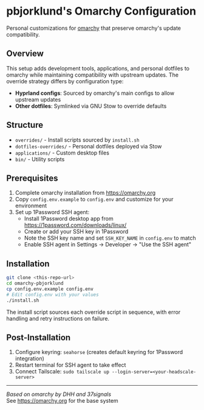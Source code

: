 # pbjorklund's Omarchy Configuration

Personal customizations for [omarchy](https://omarchy.org) that preserve omarchy's update compatibility.

## Overview

This setup adds development tools, applications, and personal dotfiles to omarchy while maintaining compatibility with upstream updates. The override strategy differs by configuration type:

- **Hyprland configs**: Sourced by omarchy's main configs to allow upstream updates
- **Other dotfiles**: Symlinked via GNU Stow to override defaults

## Structure

- `overrides/` - Install scripts sourced by `install.sh`
- `dotfiles-overrides/` - Personal dotfiles deployed via Stow
- `applications/` - Custom desktop files
- `bin/` - Utility scripts

## Prerequisites

1. Complete omarchy installation from https://omarchy.org
2. Copy `config.env.example` to `config.env` and customize for your environment
3. Set up 1Password SSH agent:
   - Install 1Password desktop app from https://1password.com/downloads/linux/
   - Create or add your SSH key in 1Password
   - Note the SSH key name and set `SSH_KEY_NAME` in `config.env` to match
   - Enable SSH agent in Settings → Developer → "Use the SSH agent"

## Installation

```bash
git clone <this-repo-url>
cd omarchy-pbjorklund
cp config.env.example config.env
# Edit config.env with your values
./install.sh
```

The install script sources each override script in sequence, with error handling and retry instructions on failure.

## Post-Installation

1. Configure keyring: `seahorse` (creates default keyring for 1Password integration)
2. Restart terminal for SSH agent to take effect
3. Connect Tailscale: `sudo tailscale up --login-server=<your-headscale-server>`

---

*Based on omarchy by DHH and 37signals*  
See https://omarchy.org for the base system